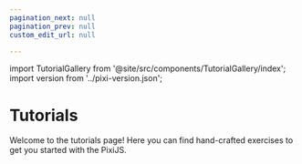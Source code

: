 ```yaml
---
pagination_next: null
pagination_prev: null
custom_edit_url: null

---
```

import TutorialGallery from '@site/src/components/TutorialGallery/index';
import version from '../pixi-version.json';

# Tutorials

Welcome to the tutorials page! Here you can find hand-crafted exercises to get you started with the PixiJS.

<TutorialGallery pixiVersion={version} />
